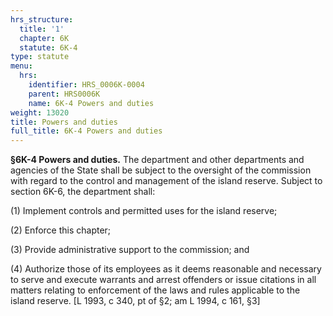```yaml
---
hrs_structure:
  title: '1'
  chapter: 6K
  statute: 6K-4
type: statute
menu:
  hrs:
    identifier: HRS_0006K-0004
    parent: HRS0006K
    name: 6K-4 Powers and duties
weight: 13020
title: Powers and duties
full_title: 6K-4 Powers and duties
---
```

**§6K-4 Powers and duties.** The department and other departments and agencies of the State shall be subject to the oversight of the commission with regard to the control and management of the island reserve. Subject to section 6K-6, the department shall:

(1) Implement controls and permitted uses for the island reserve;

(2) Enforce this chapter;

(3) Provide administrative support to the commission; and

(4) Authorize those of its employees as it deems reasonable and necessary to serve and execute warrants and arrest offenders or issue citations in all matters relating to enforcement of the laws and rules applicable to the island reserve. [L 1993, c 340, pt of §2; am L 1994, c 161, §3]